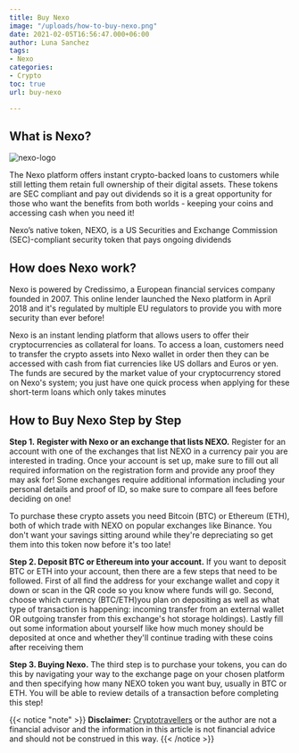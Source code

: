 ```yaml
---
title: Buy Nexo
image: "/uploads/how-to-buy-nexo.png"
date: 2021-02-05T16:56:47.000+06:00
author: Luna Sanchez
tags:
- Nexo
categories:
- Crypto
toc: true
url: buy-nexo

---
```

## What is Nexo?

![nexo-logo](/uploads/nexo-logo.png "Nexo")

The Nexo platform offers instant crypto-backed loans to customers while still letting them retain full ownership of their digital assets. These tokens are SEC compliant and pay out dividends so it is a great opportunity for those who want the benefits from both worlds - keeping your coins and accessing cash when you need it!

Nexo’s native token, NEXO, is a US Securities and Exchange Commission (SEC)-compliant security token that pays ongoing dividends

## How does Nexo work?

Nexo is powered by Credissimo, a European financial services company founded in 2007. This online lender launched the Nexo platform in April 2018 and it's regulated by multiple EU regulators to provide you with more security than ever before!

Nexo is an instant lending platform that allows users to offer their cryptocurrencies as collateral for loans. To access a loan, customers need to transfer the crypto assets into Nexo wallet in order then they can be accessed with cash from fiat currencies like US dollars and Euros or yen. The funds are secured by the market value of your cryptocurrency stored on Nexo's system; you just have one quick process when applying for these short-term loans which only takes minutes

## How to Buy Nexo Step by Step

**Step 1.** **Register with Nexo or an exchange that lists NEXO.**  Register for an account with one of the exchanges that list NEXO in a currency pair you are interested in trading. Once your account is set up, make sure to fill out all required information on the registration form and provide any proof they may ask for!  Some exchanges require additional information including your personal details and proof of ID, so make sure to compare all fees before deciding on one!

To purchase these crypto assets you need Bitcoin (BTC) or Ethereum (ETH), both of which trade with NEXO on popular exchanges like Binance. You don't want your savings sitting around while they're depreciating so get them into this token now before it's too late!

**Step 2. Deposit BTC or Ethereum into your account.** If you want to deposit BTC or ETH into your account, then there are a few steps that need to be followed. First of all find the address for your exchange wallet and copy it down or scan in the QR code so you know where funds will go. Second, choose which currency (BTC/ETH)you plan on depositing as well as what type of transaction is happening: incoming transfer from an external wallet OR outgoing transfer from this exchange's hot storage holdings). Lastly fill out some information about yourself like how much money should be deposited at once and whether they'll continue trading with these coins after receiving them

**Step 3. Buying Nexo.** The third step is to purchase your tokens, you can do this by navigating your way to the exchange page on your chosen platform and then specifying how many NEXO token you want buy, usually in BTC or ETH. You will be able to review details of a transaction before completing this step!

{{< notice "note" >}} **Disclaimer:** [Cryptotravellers](https://cryptotravellers.com) or the author are not a financial advisor and the information in this article is not financial advice and should not be construed in this way. {{< /notice >}}